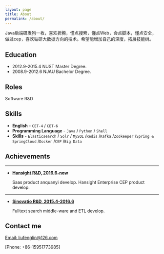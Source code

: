 ```yaml
---
layout: page
title: About
permalink: /about/
---
```


Java后端研发狗一枚，喜欢折腾，懂点搜索，懂点Web，会点脚本，懂点安全，做过cep，喜欢钻研大数据方向的技术。希望能增加自己的深度，拓展技能树。

## Education

*  2012.9-2015.4 NUST Master Degree.
*  2008.9-2012.6 NJAU Bachelor Degree.

## Roles

Software R&D

## Skills

* **English** - `CET-4` / `CET-6`
* **Programming Language** - `Java` / `Python` / `Shell`
* **Skills** - `Elasticsearch` / `Solr` / `MySQL` /`Redis` /`Kafka` /`Zookeeper` /`Spring & SpringCloud` /`Docker` /`CEP` /`Big Data`
    
## Achievements


***

* [**Hansight R&D, 2016.6-now**](#) 

    Saas product anquanyi develop.
    Hansight Enterprise CEP product develop.

***

* [**Sinovatio R&D, 2015.4-2016.6**](#) 

   Fulltext search middle-ware and ETL develop.


## Contact me

[Email: liufenglin@126.com](mailto:liufenglin@126.com)

[Phone: +86-15951773985]

